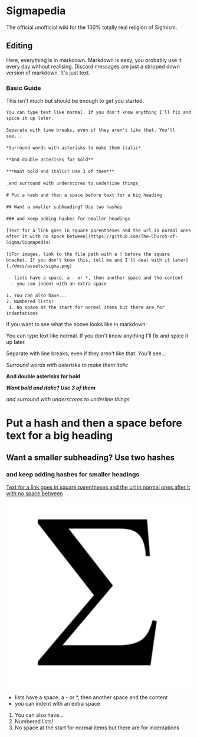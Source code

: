 # Sigmapedia
The official unofficial wiki for the 100% totally real religion of Sigmism.

## Editing
Here, everything is in markdown. Markdown is easy, you probably use it every day without realising. Discord messages are just a stripped down version of markdown. It's just text.

### Basic Guide
This isn't much but should be enough to get you started.
```
You can type text like normal. If you don't know anything I'll fix and spice it up later.

Separate with line breaks, even if they aren't like that. You'll see...

*Surround words with asterisks to make them italic*

**And double asterisks for bold**

***Want bold and italic? Use 3 of them***

_and surround with underscores to underline things_

# Put a hash and then a space before text for a big heading

## Want a smaller subheading? Use two hashes

### and keep adding hashes for smaller headings

[Text for a link goes in square parentheses and the url in normal ones after it with no space between](https://github.com/The-Church-of-Sigma/Sigmapedia)

![For images, link to the file path with a ! before the square bracket. If you don't know this, tell me and I'll deal with it later](./docs/assets/sigma.png)

 - lists have a space, a - or *, then another space and the content
  - you can indent with an extra space

1. You can also have...
2. Numbered lists!
 1. No space at the start for normal items but there are for indentations
```
If you want to see what the above looks like in markdown:

You can type text like normal. If you don't know anything I'll fix and spice it up later.

Separate with line breaks, even if they aren't like that. You'll see...

*Surround words with asterisks to make them italic*

**And double asterisks for bold**

***Want bold and italic? Use 3 of them***

_and surround with underscores to underline things_

# Put a hash and then a space before text for a big heading

## Want a smaller subheading? Use two hashes

### and keep adding hashes for smaller headings

[Text for a link goes in square parentheses and the url in normal ones after it with no space between](https://github.com/The-Church-of-Sigma/Sigmapedia)

![For images, link to the file path with a ! before the square bracket. If you don't know this, tell me and I'll deal with it later](./docs/assets/sigma.png)

 - lists have a space, a - or *, then another space and the content
  - you can indent with an extra space

1. You can also have...
2. Numbered lists!
 1. No space at the start for normal items but there are for indentations
